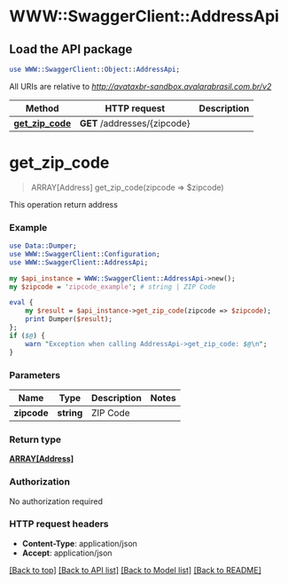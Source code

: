 # WWW::SwaggerClient::AddressApi

## Load the API package
```perl
use WWW::SwaggerClient::Object::AddressApi;
```

All URIs are relative to *http://avataxbr-sandbox.avalarabrasil.com.br/v2*

Method | HTTP request | Description
------------- | ------------- | -------------
[**get_zip_code**](AddressApi.md#get_zip_code) | **GET** /addresses/{zipcode} | 


# **get_zip_code**
> ARRAY[Address] get_zip_code(zipcode => $zipcode)



This operation return address

### Example 
```perl
use Data::Dumper;
use WWW::SwaggerClient::Configuration;
use WWW::SwaggerClient::AddressApi;

my $api_instance = WWW::SwaggerClient::AddressApi->new();
my $zipcode = 'zipcode_example'; # string | ZIP Code

eval { 
    my $result = $api_instance->get_zip_code(zipcode => $zipcode);
    print Dumper($result);
};
if ($@) {
    warn "Exception when calling AddressApi->get_zip_code: $@\n";
}
```

### Parameters

Name | Type | Description  | Notes
------------- | ------------- | ------------- | -------------
 **zipcode** | **string**| ZIP Code | 

### Return type

[**ARRAY[Address]**](Address.md)

### Authorization

No authorization required

### HTTP request headers

 - **Content-Type**: application/json
 - **Accept**: application/json

[[Back to top]](#) [[Back to API list]](../README.md#documentation-for-api-endpoints) [[Back to Model list]](../README.md#documentation-for-models) [[Back to README]](../README.md)

